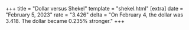 +++
title = "Dollar versus Shekel"
template = "shekel.html"
[extra]
date = "February  5, 2023"
rate = "3.426"
delta = "On February  4, the dollar was 3.418. The dollar became 0.235% stronger."
+++
